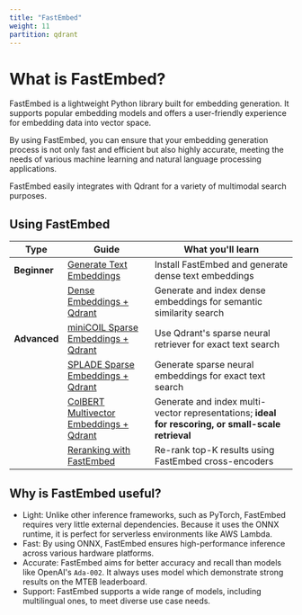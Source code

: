 ```yaml
---
title: "FastEmbed"
weight: 11
partition: qdrant
---
```


# What is FastEmbed?
FastEmbed is a lightweight Python library built for embedding generation. It supports popular embedding models and offers a user-friendly experience for embedding data into vector space. 

By using FastEmbed, you can ensure that your embedding generation process is not only fast and efficient but also highly accurate, meeting the needs of various machine learning and natural language processing applications.

FastEmbed easily integrates with Qdrant for a variety of multimodal search purposes.

## Using FastEmbed

| Type | Guide | What you'll learn |
|---|-------|--------------------|
| **Beginner** | [Generate Text Embeddings](/documentation/fastembed/fastembed-quickstart/) | Install FastEmbed and generate dense text embeddings |
| | [Dense Embeddings + Qdrant](/documentation/fastembed/fastembed-semantic-search/) | Generate and index dense embeddings for semantic similarity search |
| **Advanced** | [miniCOIL Sparse Embeddings + Qdrant](/documentation/fastembed/fastembed-minicoil/) | Use Qdrant's sparse neural retriever for exact text search |
| | [SPLADE Sparse Embeddings + Qdrant](/documentation/fastembed/fastembed-splade/) | Generate sparse neural embeddings for exact text search |
| | [ColBERT Multivector Embeddings + Qdrant](/documentation/fastembed/fastembed-colbert/) | Generate and index multi-vector representations; **ideal for rescoring, or small-scale retrieval** |
| | [Reranking with FastEmbed](/documentation/fastembed/fastembed-rerankers/) | Re-rank top-K results using FastEmbed cross-encoders |

## Why is FastEmbed useful?

- Light: Unlike other inference frameworks, such as PyTorch, FastEmbed requires very little external dependencies. Because it uses the ONNX runtime, it is perfect for serverless environments like AWS Lambda.
- Fast: By using ONNX, FastEmbed ensures high-performance inference across various hardware platforms.
- Accurate: FastEmbed aims for better accuracy and recall than models like OpenAI's `Ada-002`. It always uses model which demonstrate strong results on the MTEB leaderboard.
- Support: FastEmbed supports a wide range of models, including multilingual ones, to meet diverse use case needs.
